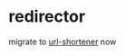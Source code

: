 # redirector

migrate to [url-shortener](https://github.com/jtr860830/cloudflare-worker-url-shortener) now
